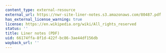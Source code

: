 ```yaml
---
content_type: external-resource
external_url: https://nwr-site-liner-notes.s3.amazonaws.com/80487.pdf
has_external_license_warning: true
license: https://en.wikipedia.org/wiki/All_rights_reserved
status: ''
title: Liner notes (PDF)
uid: 66174ffa-8f1d-422f-bc86-3ae44df156db
wayback_url: ''
---
```

